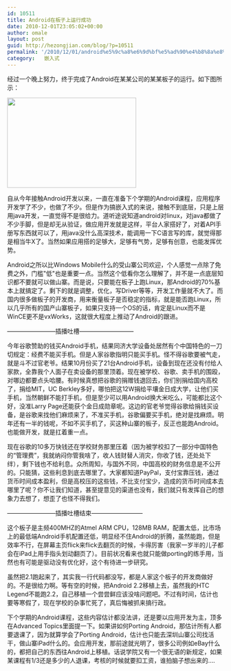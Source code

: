 ```yaml
---
id: 10511
title: Android在板子上运行成功
date: 2010-12-01T23:05:02+00:00
author: omale
layout: post
guid: http://hezongjian.com/blog/?p=10511
permalink: '/2010/12/01/android%e5%9c%a8%e6%9d%bf%e5%ad%90%e4%b8%8a%e8%bf%90%e8%a1%8c%e6%88%90%e5%8a%9f/'
category:   嵌入式  
---
```

经过一个晚上努力，终于完成了Android在某某公司的某某板子的运行。如下图所示：

[<img alt="" class="aligncenter size-medium wp-image-10512" height="209" src="/uploads/2010/12/android-300x209.jpg" title="android" width="300"  />](/uploads/2010/12/android.jpg)

自从今年接触Android开发以来，一直在准备下个学期的Android课程，应用程序开发学了不少，也做了不少。但是作为搞嵌入式的来说，接触不到底层，只是上层用java开发，一直觉得不是很给力。道听途说知道android对linux，对java都做了不少手脚，但是却无从验证，做应用开发就是这样，平台人家搭好了，对着API手册写东西就可以了，用java没什么高深技术，能调用一下C语言写的库，就觉得那是相当牛X了。当然如果应用搭的足够大，足够有气势，足够有创意，也能发挥优势。

Android之所以比Windows Mobile什么的受山寨公司欢迎，个人感觉一点除了免费之外，门槛"低"也是重要一点。当然这个低看你怎么理解了，并不是一点底层知识都不要就可以做山寨。而是说，只要能在板子上跑Linux，那Android的70%基本上就搞定了。剩下的就是调整，优化，写Driver等等，开发工作量就不大了。而国内很多做板子的开发商，用来衡量板子是否稳定的指标，就是能否跑Linux，所以几乎所有的国产山寨板子，如果只支持一个OS的话，肯定是Linux而不是WinCE更不是vxWorks，这就很大程度上推动了Android的跟进。

&#8212;&#8212;&#8212;&#8212;&#8212;&#8212;&#8212;&#8212;插播吐槽&#8212;&#8212;&#8212;&#8212;&#8212;&#8212;&#8212;&#8212;&#8212;

今年谷歌赞助的钱买Android手机，结果同济大学设备处居然有个中国特色的一刀切规定：经费不能买手机。但是人家谷歌指明只能买手机。怪不得谷歌要被气走，就是斗不过官老爷。结果10月份买了21台Android手机，设备到现在还没有付给人家款，全靠我个人面子在卖设备的那里顶着。现在被学校、谷歌、卖手机的围殴，对哪边都要点头哈腰。有时候真想把谷歌的捐赠钱退回去，你们别捐给国内高校了，捐给MIT，UC Berkley多好，哪怕把这12W捐给平壤金日成大学，让他们买手机，当然朝鲜不能打手机，但是至少可以用Android换大米吃么，可能都比这个好，没准Larry Page还能获个金日成勋章呢。这边的官老爷觉得谷歌给捐钱买设备，是谷歌来找他们麻烦来了，不准买手机，谷歌偏要买手机，绝对是找麻烦。明年还有一半的钱呢，不如不买手机了，买这种山寨的板子，反正也能跑Android。也能做开发，就是扛着重一点。

现在谷歌的10多万快钱还在学校财务那里压着（因为被学校扣了一部分中国特色的&ldquo;管理费&rdquo;，我就纳闷你管我啥了，收人钱财替人消灾，你收了钱，还处处下绊），剩下钱也不给利息。众所周知，与国外不同，中国高校的财务信息是不公开的。只能猜，这些利息到底去哪里了。大家都知道PayPal，支付宝靠压钱，通过货币时间成本盈利，但是高校压的这些钱，不比支付宝少，造成的货币时间成本去哪里了呢？你不让我们知道，甚至提意见的渠道也没有，我们就只有发挥自己的想象力去想了，想歪了也怪不得我们。

&#8212;&#8212;&#8212;&#8212;&#8212;&#8212;&#8212;&#8212;插播吐槽结束&#8212;&#8212;&#8212;&#8212;&#8212;&#8212;&#8212;&#8212;&#8211;

这个板子是主频400MHZ的Atmel ARM CPU，128MB RAM，配置太低，比市场上的最低端Android手机配置还低，明显经不住Android的折腾，虽然能跑，但是效率不行，在屏幕主页flick来flick去翻页的时候，卡得厉害（我家一岁半的儿子都会在iPad上用手指头划动翻页了）。目前状况看来也就只能做porting的练手用，当然也有可能是驱动没有优化好，这个有待进一步研究。

虽然把2.1跑起来了，其实我一行代码都没写，都是人家这个板子的开发商做好的。不是很给力啊。等有空的时候，把Android 2.2移植上去，虽然我的HTC Legend不能跑2.2，自己移植一个尝尝鲜应该没啥问题吧。不过有时间，估计也要等寒假了，现在学校的杂事忙死了，真后悔被抓来搞行政。

下个学期的Android课程，这些内容估计都没法讲，还是要以应用开发为主，顶多在Advanced Topics里面提一下。如果讲如何Porting Android，那估计所有人都要退课了，因为就算学会了Porting Android，估计也只能去深圳山寨公司找活干，做山寨iPad什么的。会应用开发，那前途就光明了，很多公司例如eBay什么的，都把自己的东西往Android上移植。话说学院又有一个很无语的新规定，如果某课程有1/3还是多少的人退课，考核的时候就要扣工资，谁拍脑子想出来的&#8230;.